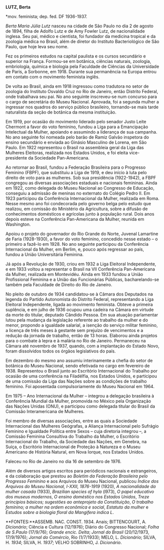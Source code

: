 **LUTZ, Berta**

\*mov. feminista; dep. fed. DF 1936-1937.

*Berta Maria Júlia Lutz* nasceu na cidade de São Paulo no dia 2 de
agosto de 1894, filha de Adolfo Lutz e de Amy Fowler Lutz, de
nacionalidade inglesa. Seu pai, médico e cientista, foi fundador da
medicina tropical e da zoologia médica no Brasil, além de diretor do
Instituto Bacteriológico de São Paulo, que hoje leva seu nome.

Fez os primeiros estudos na capital paulista e os cursos secundário e
superior na França. Formou-se em botânica, ciências naturais, zoologia,
embriologia, química e biologia pela Faculdade de Ciências da
Universidade de Paris, a Sorbonne, em 1918. Durante sua permanência na
Europa entrou em contato com o movimento feminista inglês.

De volta ao Brasil, ainda em 1918 ingressou como tradutora no setor de
zoologia do Instituto Osvaldo Cruz no Rio de Janeiro, então Distrito
Federal, onde trabalhava seu pai. No ano seguinte inscreveu-se num
concurso para o cargo de secretária do Museu Nacional. Aprovada, foi a
segunda mulher a ingressar nos quadros do serviço público brasileiro,
tornando-se mais tarde naturalista da seção de botânica da mesma
instituição.

Em 1919, por ocasião do movimento liderado pelo senador Justo Leite
Chermont a favor do voto feminino, fundou a Liga para a Emancipação
Intelectual da Mulher, apoiando e assumindo a liderança de sua campanha.
No ano seguinte foi nomeada pelo barão de Ramiz Galvão inspetora do
ensino secundário e enviada ao Ginásio Masculino de Lorena, em São
Paulo. Em 1922 representou o Brasil na assembleia geral da Liga das
Mulheres Eleitoras, realizada nos Estados Unidos, e foi eleita
vice-presidente da Sociedade Pan-Americana.

Ao retornar ao Brasil, fundou a Federação Brasileira para o Progresso
Feminino (FBPF), que substituiu a Liga de 1919, e deu início à luta pelo
direito de voto para as mulheres. Sob sua presidência (1922-1942), a
FBPF congregou as diversas associações estaduais e nacionais femininas.
Ainda em 1922, como delegada do Museu Nacional ao Congresso de Educação,
conseguiu a admissão de meninas no externato do Colégio Pedro II. Em
1923 participou da Conferência Internacional da Mulher, realizada em
Roma. Nesse mesmo ano foi condecorada pelo governo belga pelo estudo que
realizou, em comissão do Ministério da Agricultura, sobre a difusão de
conhecimentos domésticos e agrícolas junto à população rural. Dois anos
depois esteve na Conferência Pan-Americana da Mulher, reunida em
Washington.

Apoiou o projeto do governador do Rio Grande do Norte, Juvenal Lamartine
de Faria (1928-1930), a favor do voto feminino, concedido nesse estado –
o primeiro a fazê-lo em 1928. No ano seguinte participou da Conferência
Internacional da Mulher, em Berlim, e, pouco após regressar ao país,
fundou a União Universitária Feminina.

Já após a Revolução de 1930, criou em 1932 a Liga Eleitoral
Independente, e em 1933 voltou a representar o Brasil na VII Conferência
Pan-Americana da Mulher, realizada em Montevidéu. Ainda em 1933 fundou a
União Profissional Feminina e a União das Funcionárias Públicas,
bacharelando-se também pela Faculdade de Direito do Rio de Janeiro.

No pleito de outubro de 1934 candidatou-se à Câmara dos Deputados na
legenda do Partido Autonomista do Distrito Federal, representando a Liga
Eleitoral Independente, ligada ao movimento feminista. Obteve a primeira
suplência, e em julho de 1936 ocupou uma cadeira na Câmara em virtude da
morte do titular, deputado Cândido Pessoa. Em sua atuação parlamentar
lutou pela mudança da legislação referente ao trabalho da mulher e do
menor, propondo a igualdade salarial, a isenção do serviço militar
feminino, a licença de três meses à gestante sem prejuízo de vencimentos
e a redução da jornada de trabalho, então de 13 horas. Elaborou ainda
projetos para o combate à lepra e à malária no Rio de Janeiro.
Permaneceu na Câmara até novembro de 1937, quando, com a implantação do
Estado Novo, foram dissolvidos todos os órgãos legislativos do país.

Em dezembro do mesmo ano assumiu interinamente a chefia do setor de
botânica do Museu Nacional, sendo efetivada no cargo em fevereiro de
1938. Representou o Brasil junto ao Escritório Internacional do Trabalho
por ocasião de uma conferência na Filadélfia, nos Estados Unidos, e
participou de uma comissão da Liga das Nações sobre as condições de
trabalho feminino. Foi aposentada compulsoriamente do Museu Nacional em
1964.

Em 1975 – Ano Internacional da Mulher – integrou a delegação brasileira
à Conferência Mundial da Mulher, promovida no México pela Organização
das Nações Unidas (ONU), e participou como delegada titular do Brasil da
Comissão Interamericana de Mulheres.

Foi membro de diversas associações, entre as quais a Sociedade
Internacional das Mulheres Geógrafas, a Aliança Internacional pelo
Sufrágio Feminino e Igualdade Política entre Sexos – cuja diretoria
integrou –, a Comissão Feminina Consultiva do Trabalho da Mulher, o
Escritório Internacional do Trabalho, da Sociedade das Nações, em
Genebra, na Suíça, o Escritório Internacional de Proteção à Natureza e o
Museu Americano de História Natural, em Nova Iorque, nos Estados Unidos.

Faleceu no Rio de Janeiro no dia 16 de setembro de 1976.

Além de diversos artigos escritos para periódicos nacionais e
estrangeiros, e da colaboração que prestou ao *Boletim da Federação
Brasileira pelo Progresso Feminino* e aos Arquivos do Museu Nacional,
publicou *Índice dos Arquivos do Museu Nacional, I-XXII, 1876-1919*
(1920), *A nacionalidade da mulher casada* (1933), *Brazilian species of
hyla* (l973), *O papel educativo dos museus modernos*, *O ensino
doméstico nos Estados Unidos*, *Treze princípios básicos; sugestões ao
anteprojeto da Constituição*, *O trabalho feminino; a mulher na ordem
econômica e social*, *Estatuto da mulher* e *Estudos sobre a biologia
floral da Mangifera indica L*.

**FONTES:**ASSEMB. NAC. CONST. 1934. Anais; BITTENCOURT, A.
*Dicionário*; Ciência e Cultura (12/1976); Diário do Congresso Nacional;
*Folha de S.Paulo* (17/9/76); *Grande encic. Delta*; *Jornal do Brasil*
(20/12/1973, 17/9/1976); *Jornal do Comércio*, Rio (1/7/1933); MELO, L.
*Dicionário*; SILVA, H. *1934*; SILVA, H. *1937*; VELHO SOBRINHO, J.
*Dicionário*.
